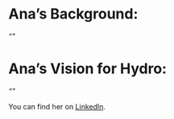 # Ana’s Background:

_“"_

# Ana’s Vision for Hydro:

_“"_

You can find her on [LinkedIn](https://www.linkedin.com/in/ana-maria-marin-b042a5ab/).
